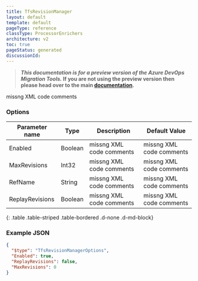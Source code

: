 ```yaml
---
title: TfsRevisionManager
layout: default
template: default
pageType: reference
classType: ProcessorEnrichers
architecture: v2
toc: true
pageStatus: generated
discussionId: 
---
```



>**_This documentation is for a preview version of the Azure DevOps Migration Tools._ If you are not using the preview version then please head over to the main [documentation](https://nkdagility.com/docs/azure-devops-migration-tools).**

missng XML code comments

### Options

| Parameter name         | Type    | Description                              | Default Value                            |
|------------------------|---------|------------------------------------------|------------------------------------------|
| Enabled | Boolean | missng XML code comments | missng XML code comments |
| MaxRevisions | Int32 | missng XML code comments | missng XML code comments |
| RefName | String | missng XML code comments | missng XML code comments |
| ReplayRevisions | Boolean | missng XML code comments | missng XML code comments |

{: .table .table-striped .table-bordered .d-none .d-md-block}

### Example JSON

```JSON
{
  "$type": "TfsRevisionManagerOptions",
  "Enabled": true,
  "ReplayRevisions": false,
  "MaxRevisions": 0
}
```